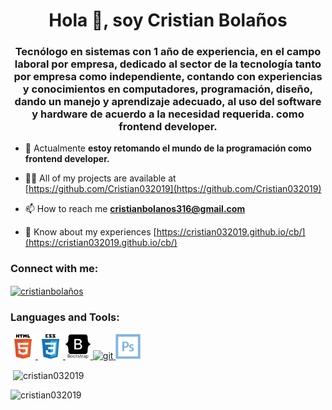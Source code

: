 <h1 align="center">Hola 👋, soy Cristian Bolaños</h1>
<h3 align="center">Tecnólogo en sistemas con 1 año de experiencia, en el campo laboral por empresa, dedicado al sector de la tecnología tanto por empresa como independiente, contando con experiencias y conocimientos en computadores, programación, diseño, dando un manejo y aprendizaje adecuado, al uso del software y hardware de acuerdo a la necesidad requerida. como frontend developer.</h3>

- 🌱 Actualmente **estoy retomando el mundo de la programación como frontend developer.**

- 👨‍💻 All of my projects are available at [https://github.com/Cristian032019](https://github.com/Cristian032019)

- 📫 How to reach me **cristianbolanos316@gmail.com**

- 📄 Know about my experiences [https://cristian032019.github.io/cb/](https://cristian032019.github.io/cb/)

<h3 align="left">Connect with me:</h3>
<p align="left">
<a href="https://linkedin.com/in/cristianbolaños" target="blank"><img align="center" src="https://raw.githubusercontent.com/rahuldkjain/github-profile-readme-generator/master/src/images/icons/Social/linked-in-alt.svg" alt="cristianbolaños" height="30" width="40" /></a>
</p>

<h3 align="left">Languages and Tools:</h3>
<p align="left"> 

<a href="https://www.w3.org/html/" target="_blank" rel="noreferrer"> <img src="https://raw.githubusercontent.com/devicons/devicon/master/icons/html5/html5-original-wordmark.svg" alt="html5" width="40" height="40"/> </a> <a href="https://www.w3schools.com/css/" target="_blank" rel="noreferrer"> <img src="https://raw.githubusercontent.com/devicons/devicon/master/icons/css3/css3-original-wordmark.svg" alt="css3" width="40" height="40"/> <a href="https://getbootstrap.com" target="_blank" rel="noreferrer"> <img src="https://raw.githubusercontent.com/devicons/devicon/master/icons/bootstrap/bootstrap-plain-wordmark.svg" alt="bootstrap" width="40" height="40"/> </a> <a href="https://git-scm.com/" target="_blank" rel="noreferrer"> <img src="https://www.vectorlogo.zone/logos/git-scm/git-scm-icon.svg" alt="git" width="40" height="40"/> </a> </a> <a href="https://www.photoshop.com/en" target="_blank" rel="noreferrer"> <img src="https://raw.githubusercontent.com/devicons/devicon/master/icons/photoshop/photoshop-line.svg" alt="photoshop" width="40" height="40"/> </a> </p>


<p>&nbsp;<img align="center"  src="https://github-readme-stats.vercel.app/api?username=cristian032019&show_icons=true&locale=en" alt="cristian032019" /></p> <p><img align="left" src="https://github-readme-stats.vercel.app/api/top-langs?username=cristian032019&show_icons=true&locale=en&layout=compact" alt="cristian032019" /></p>



